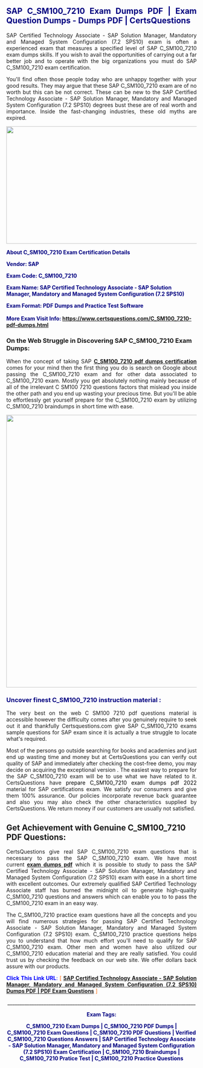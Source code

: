 <h2 style="text-align: justify;"><span style="color: #000080;">SAP C_SM100_7210 Exam Dumps PDF | Exam Question Dumps - Dumps PDF | CertsQuestions</span></h2>
<p style="text-align: justify;">SAP Certified Technology Associate - SAP Solution Manager, Mandatory and Managed System Configuration (7.2 SPS10) exam is often a experienced exam that measures a specified level of SAP  C_SM100_7210 exam dumps skills. If you wish to avail the opportunities of carrying out a far better job and to operate with the big organizations you must do SAP C_SM100_7210 exam certification.</p>
<p style="text-align: justify;">You'll find often those people today who are unhappy together with your good results. They may argue that these SAP  C_SM100_7210 exam are of no worth but this can be not correct. These can be new to the SAP Certified Technology Associate - SAP Solution Manager, Mandatory and Managed System Configuration (7.2 SPS10) degrees bust these are of real worth and importance. Inside the fast-changing industries, these old myths are expired.</p>
<p><img style="display: block; margin-left: auto; margin-right: auto;" src="https://i.imgur.com/eaP4ae9.png" width="840" height="310" /></p>
<p><span style="color: #000080;"><strong>About C_SM100_7210 Exam Certification Details</strong></span></p>
<p><span style="color: #000080;"><strong>Vendor: SAP<br /></strong></span></p>
<p><span style="color: #000080;"><strong>Exam Code: C_SM100_7210</strong></span></p>
<p><span style="color: #000080;"><strong>Exam Name: SAP Certified Technology Associate - SAP Solution Manager, Mandatory and Managed System Configuration (7.2 SPS10)</strong></span></p>
<p><span style="color: #000080;"><strong>Exam Format: PDF Dumps and Practice Test Software<br /><br />More Exam Visit Info: <span style="color: #ff6600;"><a href="https://www.certsquestions.com/C_SM100_7210-pdf-dumps.html">https://www.certsquestions.com/C_SM100_7210-pdf-dumps.html</a></span></strong></span></p>
<h3>On the Web Struggle in Discovering SAP C_SM100_7210 Exam Dumps:</h3>
<p style="text-align: justify;">When the concept of taking SAP <a href="https://www.certsquestions.com/C_SM100_7210-pdf-dumps.html"><strong> C_SM100_7210 pdf dumps certification</strong></a> comes for your mind then the first thing you do is search on Google about passing the C_SM100_7210 exam and for other data associated to C_SM100_7210 exam. Mostly you get absolutely nothing mainly because of all of the irrelevant C SM100 7210 questions factors that mislead you inside the other path and you end up wasting your precious time. But you'll be able to effortlessly get yourself prepare for the C_SM100_7210 exam by utilizing C_SM100_7210 braindumps in short time with ease.</p>
<p><a href="https://www.certsquestions.com/C_SM100_7210-pdf-dumps.html"><img style="display: block; margin-left: auto; margin-right: auto;" src="https://i.imgur.com/pxhoKQ2.png" width="720" /></a></p>
<h3><span style="color: #000080;">Uncover finest  C_SM100_7210 instruction material :</span></h3>
<p style="text-align: justify;">The very best on the web C SM100 7210 pdf questions material is accessible however the difficulty comes after you genuinely require to seek out it and thankfully Certsquestions.com give SAP C_SM100_7210 exams sample questions for SAP  exam since it is actually a true struggle to locate what's required.</p>
<p style="text-align: justify;">Most of the persons go outside searching for books and academies and just end up wasting time and money but at CertsQuestions you can verify out quality of SAP  and immediately after checking the cost-free demo, you may decide on acquiring the exceptional version . The easiest way to prepare for the SAP C_SM100_7210 exam will be to use what we have related to it. CertsQuestions have <span style="color: #000000;">prepare C_SM100_7210 exam dumps pdf 2022</span> material for SAP certifications exam. We satisfy our consumers and give them 100% assurance. Our policies incorporate revenue back guarantee and also you may also check the other characteristics supplied by CertsQuestions. We return money if our customers are usually not satisfied.</p>
<h2>Get Achievement with Genuine C_SM100_7210 PDF Questions:</h2>
<p style="text-align: justify;">CertsQuestions give real SAP C_SM100_7210 exam questions that is necessary to pass the SAP  C_SM100_7210 exam. We have most current<strong>&nbsp;<a href="https://www.certsquestions.com/">exam dumps pdf</a></strong>&nbsp;which it is possible to study to pass the SAP Certified Technology Associate - SAP Solution Manager, Mandatory and Managed System Configuration (7.2 SPS10) exam with ease in a short time with excellent outcomes. Our extremely qualified SAP Certified Technology Associate staff has burned the midnight oil to generate high-quality C_SM100_7210 questions and answers which can enable you to to pass the C_SM100_7210 exam in an easy way.</p>
<p style="text-align: justify;">The C_SM100_7210 practice exam questions have all the concepts and you will find numerous strategies for passing SAP Certified Technology Associate - SAP Solution Manager, Mandatory and Managed System Configuration (7.2 SPS10) exam. C_SM100_7210 practice questions helps you to understand that how much effort you'll need to qualify for SAP  C_SM100_7210 exam. Other men and women have also utilized our C_SM100_7210 education material and they are really satisfied. You could trust us by checking the feedback on our web site. We offer dollars back assure with our products.</p>
<p style="text-align: justify;"><span style="color: #0000ff;"><strong>Click This Link URL</strong>:</span> <span style="color: #ff6600;">[ <strong><a href="https://www.certsquestions.com/sap-certified-technology-associate-certification.html">SAP Certified Technology Associate - SAP Solution Manager, Mandatory and Managed System Configuration (7.2 SPS10) Dumps PDF | PDF Exam Questions</a></strong> ]</span></p>
<p style="text-align: center;">______________________________________________________________________________</p>
<p style="text-align: center;"><span style="color: #000080;"><strong>Exam Tags:</strong></span></p>
<p style="text-align: center;"><span style="color: #000080;"><strong>C_SM100_7210 Exam Dumps | C_SM100_7210 PDF Dumps | C_SM100_7210 Exam Questions | C_SM100_7210 PDF Questions | Verified C_SM100_7210 Questions Answers | SAP Certified Technology Associate - SAP Solution Manager, Mandatory and Managed System Configuration (7.2 SPS10) Exam Certification | C_SM100_7210 Braindumps | C_SM100_7210 Pratice Test | C_SM100_7210 Practice Questions</strong></span></p>
